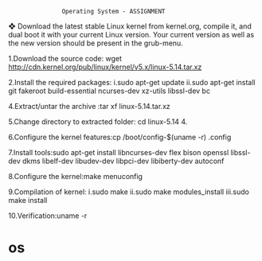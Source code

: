 
                   Operating System - ASSIGNMENT


❖ Download the latest stable Linux kernel from
kernel.org, compile it, and dual boot it with your
current Linux version. Your current version as well
as the new version should be present in the
grub-menu.

1.Download the source code: wget http://cdn.kernel.org/pub/linux/kernel/v5.x/linux-5.14.tar.xz

2.Install the required packages: 
         i.sudo apt-get update 
         ii.sudo apt-get install git fakeroot build-essential ncurses-dev xz-utils libssl-dev bc

4.Extract/untar the archive :tar xf linux-5.14.tar.xz

5.Change directory to extracted folder: cd linux-5.14 4.

6.Configure the kernel features:cp /boot/config-$(uname -r) .config

7.Install tools:sudo apt-get install libncurses-dev flex bison openssl
                libssl-dev dkms libelf-dev libudev-dev libpci-dev
                libiberty-dev autoconf

8.Configure the kernel:make menuconfig

9.Compilation of kernel: 
                i.sudo make
               ii.sudo make modules_install
              iii.sudo make install

10.Verification:uname -r

# os
